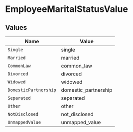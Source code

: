 # EmployeeMaritalStatusValue


## Values

| Name                  | Value                 |
| --------------------- | --------------------- |
| `Single`              | single                |
| `Married`             | married               |
| `CommonLaw`           | common_law            |
| `Divorced`            | divorced              |
| `Widowed`             | widowed               |
| `DomesticPartnership` | domestic_partnership  |
| `Separated`           | separated             |
| `Other`               | other                 |
| `NotDisclosed`        | not_disclosed         |
| `UnmappedValue`       | unmapped_value        |